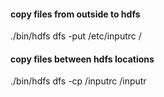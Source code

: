 
#### copy files from outside to hdfs
./bin/hdfs dfs -put /etc/inputrc /

#### copy files between hdfs locations 

./bin/hdfs dfs -cp /inputrc /inputr
